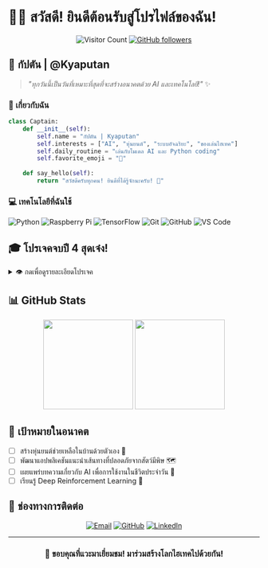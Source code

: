 # 👨‍💻 สวัสดี! ยินดีต้อนรับสู่โปรไฟล์ของฉัน! 

<div align="center">
  
  ![Visitor Count](https://visitor-badge.laobi.icu/badge?page_id=kyaputan.kyaputan)
  [![GitHub followers](https://img.shields.io/github/followers/kyaputan?style=social)](https://github.com/kyaputan)
  
</div>

## 🚀 กัปตัน | @Kyaputan

> *"ทุกวันนี้เป็นวันที่เหมาะที่สุดที่จะสร้างอนาคตด้วย AI และเทคโนโลยี!"* ✨

### 🤖 เกี่ยวกับฉัน

```python
class Captain:
    def __init__(self):
        self.name = "กัปตัน | Kyaputan"
        self.interests = ["AI", "หุ่นยนต์", "ระบบอัจฉริยะ", "ของเล่นไฮเทค"]
        self.daily_routine = "เล่นกับโมเดล AI และ Python coding"
        self.favorite_emoji = "🚀"
        
    def say_hello(self):
        return "สวัสดีครับทุกคน! ยินดีที่ได้รู้จักนะครับ! 👋"
```

### 💻 เทคโนโลยีที่ฉันใช้

![Python](https://img.shields.io/badge/-Python-black?style=flat-square&logo=Python)
![Raspberry Pi](https://img.shields.io/badge/-Raspberry%20Pi-C51A4A?style=flat-square&logo=Raspberry-Pi)
![TensorFlow](https://img.shields.io/badge/-TensorFlow-darkgreen?style=flat-square&logo=tensorflow)
![Git](https://img.shields.io/badge/-Git-black?style=flat-square&logo=git)
![GitHub](https://img.shields.io/badge/-GitHub-181717?style=flat-square&logo=github)
![VS Code](https://img.shields.io/badge/-VS%20Code-007ACC?style=flat-square&logo=visual-studio-code)

## 🎓 โปรเจคจบปี 4 สุดเจ๋ง!

<details>
<summary>👁️ กดเพื่อดูรายละเอียดโปรเจค</summary>
<br>

### 🐍 AI สำหรับแยกแยะงูพิษ
- ฝึกโมเดล Deep Learning เพื่อระบุ**งูพิษ** ในประเทศไทย
- ใช้ TensorFlow และ OpenCV ในการประมวลผลภาพ
- เป้าหมาย: ช่วยเหลือชุมชนในพื้นที่ชนบทระบุงูอันตราย

### 🚨 ระบบตรวจจับคนล้มและเสียงเด็กร้องไห้
- ใช้ Computer Vision สำหรับตรวจจับคนล้ม 🤕 
- การประมวลผลเสียงแบบ Real-time เพื่อตรวจจับเสียงเด็กร้อง 👶
- เชื่อมต่อกับระบบแจ้งเตือนฉุกเฉิน

### 🍓 ระบบบ้านอัจฉริยะบน Raspberry Pi
- สร้างโซลูชั่นบ้านอัจฉริยะราคาประหยัด
- ควบคุมแสงไฟ, อุณหภูมิ, และระบบความปลอดภัย
- การแจ้งเตือนผ่าน LINE เมื่อตรวจพบเหตุการณ์ผิดปกติ 📱

</details>

## 📊 GitHub Stats

<div align="center">
  <img height="180em" src="https://github-readme-stats.vercel.app/api?username=kyaputan&show_icons=true&theme=radical&count_private=true&hide_border=true" />
  <img height="180em" src="https://github-readme-stats.vercel.app/api/top-langs/?username=kyaputan&layout=compact&theme=radical&hide_border=true" />
</div>

## 🎯 เป้าหมายในอนาคต

- [ ] สร้างหุ่นยนต์ช่วยเหลือในบ้านด้วยตัวเอง 🤖
- [ ] พัฒนาแอปพลิเคชันแนะนำเส้นทางที่ปลอดภัยจากสัตว์มีพิษ 🗺️
- [ ] เผยแพร่บทความเกี่ยวกับ AI เพื่อการใช้งานในชีวิตประจำวัน 📝
- [ ] เรียนรู้ Deep Reinforcement Learning 🧠

## 💌 ช่องทางการติดต่อ

<div align="center">
  
[![Email](https://img.shields.io/badge/Email-singkhet1@gmail.com-D14836?style=for-the-badge&logo=gmail&logoColor=white)](mailto:singkhet1@gmail.com)
[![GitHub](https://img.shields.io/badge/GitHub-@kyaputan-181717?style=for-the-badge&logo=github&logoColor=white)](https://github.com/kyaputan)
[![LinkedIn](https://img.shields.io/badge/LinkedIn-Captain-0077B5?style=for-the-badge&logo=linkedin&logoColor=white)](https://www.linkedin.com/in/rachata-singkhet-20bb601b0/)

</div>

---
<div align="center">
  
### 🙏 ขอบคุณที่แวะมาเยี่ยมชม! มาร่วมสร้างโลกไฮเทคไปด้วยกัน!

</div>
